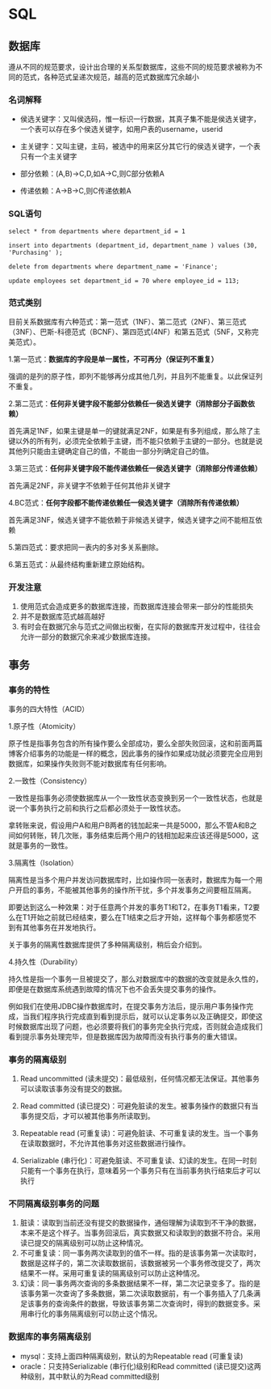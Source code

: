 # SQL

## 数据库

遵从不同的规范要求，设计出合理的关系型数据库，这些不同的规范要求被称为不同的范式，各种范式呈递次规范，越高的范式数据库冗余越小

### 名词解释

* 侯选关键字：又叫侯选码，惟一标识一行数据，其真子集不能是侯选关键字，一个表可以存在多个侯选关键字，如用户表的username，userid

* 主关键字：又叫主键，主码，被选中的用来区分其它行的侯选关键字，一个表只有一个主关键字

* 部分依赖：\(A,B\)-&gt;C,D,如A-&gt;C,则C部分依赖A

* 传递依赖：A-&gt;B-&gt;C,则C传递依赖A

### SQL语句

```
select * from departments where department_id = 1

insert into departments (department_id, department_name ) values (30, 'Purchasing' );

delete from departments where department_name = 'Finance';

update employees set department_id = 70 where employee_id = 113;
```



### 范式类别

目前关系数据库有六种范式：第一范式（1NF）、第二范式（2NF）、第三范式（3NF）、巴斯-科德范式（BCNF）、第四范式\(4NF）和第五范式（5NF，又称完美范式）。

1.第一范式：**数据库的字段是单一属性，不可再分（**保证列不重复**）**

强调的是列的原子性，即列不能够再分成其他几列，并且列不能重复。以此保证列不重复。

2.第二范式：**任何非关键字段不能部分依赖任一侯选关键字（**消除部分子函数依赖**）**

首先满足1NF，如果主键是单一的键就满足2NF，如果是有多列组成，那么除了主键以外的所有列，必须完全依赖于主键，而不能只依赖于主键的一部分。也就是说其他列只能由主键确定自己的值，不能由一部分列确定自己的值。

3.第三范式：**任何非关键字段不能传递依赖任一侯选关键字（**消除部分传递依赖**）**

首先满足2NF，非关键字不依赖于任何其他非关键字

4.BC范式：**任何字段都不能传递依赖任一侯选关键字（**消除所有传递依赖**）**

首先满足3NF，候选关键字不能依赖于非候选关键字，候选关键字之间不能相互依赖

5.第四范式：要求把同一表内的多对多关系删除。

6.第五范式：从最终结构重新建立原始结构。

### 开发注意

1. 使用范式会造成更多的数据库连接，而数据库连接会带来一部分的性能损失
2. 并不是数据库范式越高越好
3. 有时会在数据冗余与范式之间做出权衡，在实际的数据库开发过程中，往往会允许一部分的数据冗余来减少数据库连接。

## 事务

### 事务的特性

事务的四大特性（ACID）

1.原子性（Atomicity）

原子性是指事务包含的所有操作要么全部成功，要么全部失败回滚，这和前面两篇博客介绍事务的功能是一样的概念，因此事务的操作如果成功就必须要完全应用到数据库，如果操作失败则不能对数据库有任何影响。

2.一致性（Consistency）

一致性是指事务必须使数据库从一个一致性状态变换到另一个一致性状态，也就是说一个事务执行之前和执行之后都必须处于一致性状态。

拿转账来说，假设用户A和用户B两者的钱加起来一共是5000，那么不管A和B之间如何转账，转几次账，事务结束后两个用户的钱相加起来应该还得是5000，这就是事务的一致性。

3.隔离性（Isolation）

隔离性是当多个用户并发访问数据库时，比如操作同一张表时，数据库为每一个用户开启的事务，不能被其他事务的操作所干扰，多个并发事务之间要相互隔离。

即要达到这么一种效果：对于任意两个并发的事务T1和T2，在事务T1看来，T2要么在T1开始之前就已经结束，要么在T1结束之后才开始，这样每个事务都感觉不到有其他事务在并发地执行。

关于事务的隔离性数据库提供了多种隔离级别，稍后会介绍到。

4.持久性（Durability）

持久性是指一个事务一旦被提交了，那么对数据库中的数据的改变就是永久性的，即便是在数据库系统遇到故障的情况下也不会丢失提交事务的操作。

例如我们在使用JDBC操作数据库时，在提交事务方法后，提示用户事务操作完成，当我们程序执行完成直到看到提示后，就可以认定事务以及正确提交，即使这时候数据库出现了问题，也必须要将我们的事务完全执行完成，否则就会造成我们看到提示事务处理完毕，但是数据库因为故障而没有执行事务的重大错误。

### 事务的隔离级别

1. Read uncommitted \(读未提交\)：最低级别，任何情况都无法保证。其他事务可以读取该事务没有提交的数据。

2. Read committed \(读已提交\)：可避免脏读的发生。被事务操作的数据只有当事务提交后，才可以被其他事务所读取到。

3. Repeatable read \(可重复读\)：可避免脏读、不可重复读的发生。当一个事务在读取数据时，不允许其他事务对这些数据进行操作。

4. Serializable \(串行化\)：可避免脏读、不可重复读、幻读的发生。在同一时刻只能有一个事务在执行，意味着另一个事务只有在当前事务执行结束后才可以执行

### 不同隔离级别事务的问题

1. 脏读：读取到当前还没有提交的数据操作，通俗理解为读取到不干净的数据，本来不是这个样子。当事务回滚后，真实数据又和读取到的数据不符合。采用读已提交的隔离级别可以防止这种情况。
2. 不可重复读：同一事务两次读取到的值不一样。指的是该事务第一次读取时，数据是这样子的，第二次读取数据前，该数据被另一个事务修改提交了，两次结果不一样。采用可重复读的隔离级别可以防止这种情况。
3. 幻读：同一事务两次查询的多条数据结果不一样，第二次记录变多了。指的是该事务第一次查询了多条数据，第二次读取数据前，有一个事务插入了几条满足该事务的查询条件的数据，导致该事务第二次查询时，得到的数据变多。采用串行化的事务隔离级别可以防止这个情况。

### 数据库的事务隔离级别

* mysql：支持上面四种隔离级别，默认的为Repeatable read \(可重复读\)
* oracle：只支持Serializable \(串行化\)级别和Read committed \(读已提交\)这两种级别，其中默认的为Read committed级别



